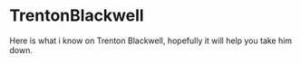 # TrentonBlackwell

Here is what i know on Trenton Blackwell, hopefully it will help you take him down.
